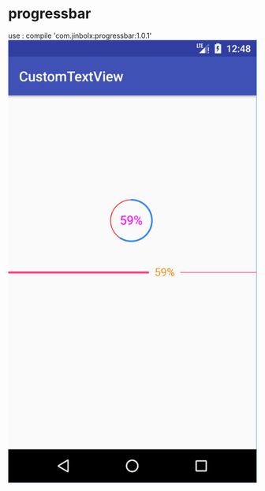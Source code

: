 # progressbar
use :
compile 'com.jinbolx:progressbar:1.0.1'
![image](https://github.com/jinbolx/progressbar/blob/master/image/capture1.PNG)